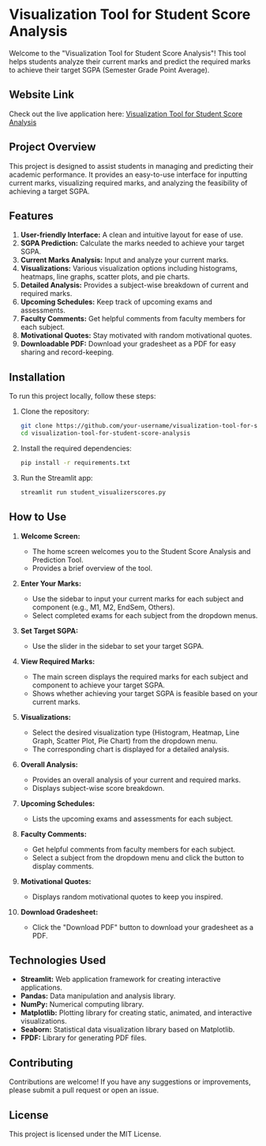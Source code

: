 # Visualization Tool for Student Score Analysis

Welcome to the "Visualization Tool for Student Score Analysis"! This tool helps students analyze their current marks and predict the required marks to achieve their target SGPA (Semester Grade Point Average).

## Website Link

Check out the live application here: [Visualization Tool for Student Score Analysis](https://visualizationtoolstudentscoreanalysis.streamlit.app/)

## Project Overview

This project is designed to assist students in managing and predicting their academic performance. It provides an easy-to-use interface for inputting current marks, visualizing required marks, and analyzing the feasibility of achieving a target SGPA.

## Features

1. **User-friendly Interface:** A clean and intuitive layout for ease of use.
2. **SGPA Prediction:** Calculate the marks needed to achieve your target SGPA.
3. **Current Marks Analysis:** Input and analyze your current marks.
4. **Visualizations:** Various visualization options including histograms, heatmaps, line graphs, scatter plots, and pie charts.
5. **Detailed Analysis:** Provides a subject-wise breakdown of current and required marks.
6. **Upcoming Schedules:** Keep track of upcoming exams and assessments.
7. **Faculty Comments:** Get helpful comments from faculty members for each subject.
8. **Motivational Quotes:** Stay motivated with random motivational quotes.
9. **Downloadable PDF:** Download your gradesheet as a PDF for easy sharing and record-keeping.

## Installation

To run this project locally, follow these steps:

1. Clone the repository:
    ```bash
    git clone https://github.com/your-username/visualization-tool-for-student-score-analysis.git
    cd visualization-tool-for-student-score-analysis
    ```

2. Install the required dependencies:
    ```bash
    pip install -r requirements.txt
    ```

3. Run the Streamlit app:
    ```bash
    streamlit run student_visualizerscores.py
    ```

## How to Use

1. **Welcome Screen:**
   - The home screen welcomes you to the Student Score Analysis and Prediction Tool.
   - Provides a brief overview of the tool.

2. **Enter Your Marks:**
   - Use the sidebar to input your current marks for each subject and component (e.g., M1, M2, EndSem, Others).
   - Select completed exams for each subject from the dropdown menus.

3. **Set Target SGPA:**
   - Use the slider in the sidebar to set your target SGPA.

4. **View Required Marks:**
   - The main screen displays the required marks for each subject and component to achieve your target SGPA.
   - Shows whether achieving your target SGPA is feasible based on your current marks.

5. **Visualizations:**
   - Select the desired visualization type (Histogram, Heatmap, Line Graph, Scatter Plot, Pie Chart) from the dropdown menu.
   - The corresponding chart is displayed for a detailed analysis.

6. **Overall Analysis:**
   - Provides an overall analysis of your current and required marks.
   - Displays subject-wise score breakdown.

7. **Upcoming Schedules:**
   - Lists the upcoming exams and assessments for each subject.

8. **Faculty Comments:**
   - Get helpful comments from faculty members for each subject.
   - Select a subject from the dropdown menu and click the button to display comments.

9. **Motivational Quotes:**
   - Displays random motivational quotes to keep you inspired.

10. **Download Gradesheet:**
    - Click the "Download PDF" button to download your gradesheet as a PDF.

## Technologies Used

- **Streamlit:** Web application framework for creating interactive applications.
- **Pandas:** Data manipulation and analysis library.
- **NumPy:** Numerical computing library.
- **Matplotlib:** Plotting library for creating static, animated, and interactive visualizations.
- **Seaborn:** Statistical data visualization library based on Matplotlib.
- **FPDF:** Library for generating PDF files.

## Contributing

Contributions are welcome! If you have any suggestions or improvements, please submit a pull request or open an issue.

## License

This project is licensed under the MIT License.
